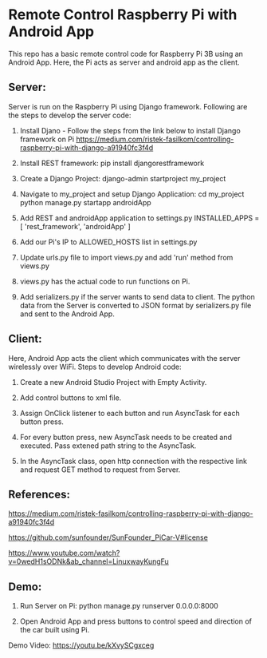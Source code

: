 # Remote Control Raspberry Pi with Android App

This repo has a basic remote control code for Raspberry Pi 3B using an Android App. Here, the Pi acts as server and android app as the client.

## Server:

Server is run on the Raspberry Pi using Django framework. Following are the steps to develop the server code:

1) Install Djano - Follow the steps from the link below to install Django framework on Pi
   https://medium.com/ristek-fasilkom/controlling-raspberry-pi-with-django-a91940fc3f4d
   
2) Install REST framework: pip install djangorestframework

3) Create a Django Project: django-admin startproject my_project

4) Navigate to my_project and setup Django Application: 
   cd my_project
   python manage.py startapp androidApp
   
5) Add REST and androidApp application to settings.py
   INSTALLED_APPS = [
   'rest_framework',
   'androidApp'
   ]
   
6) Add our Pi's IP to ALLOWED_HOSTS list in settings.py

7) Update urls.py file to import views.py and add 'run' method from views.py

8) views.py has the actual code to run functions on Pi.

9) Add serializers.py if the server wants to send data to client. The python data from the Server is converted to JSON format by serializers.py file and sent to the Android App.


## Client:

Here, Android App acts the client which communicates with the server wirelessly over WiFi. Steps to develop Android code:

1) Create a new Android Studio Project with Empty Activity.

2) Add control buttons to xml file.

3) Assign OnClick listener to each button and run AsyncTask for each button press.

4) For every button press, new AsyncTask needs to be created and executed. Pass extened path string to the AsyncTask.

5) In the AsyncTask class, open http connection with the respective link and request GET method to request from Server.

## References:

https://medium.com/ristek-fasilkom/controlling-raspberry-pi-with-django-a91940fc3f4d

https://github.com/sunfounder/SunFounder_PiCar-V#license

https://www.youtube.com/watch?v=0wedH1sODNk&ab_channel=LinuxwayKungFu

## Demo:

1) Run Server on Pi: python manage.py runserver 0.0.0.0:8000

2) Open Android App and press buttons to control speed and direction of the car built using Pi.

Demo Video: https://youtu.be/kXvySCgxceg








   
